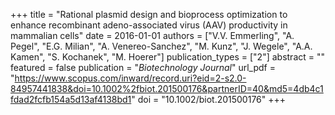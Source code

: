 +++
title = "Rational plasmid design and bioprocess optimization to enhance recombinant adeno-associated virus (AAV) productivity in mammalian cells"
date = 2016-01-01
authors = ["V.V. Emmerling", "A. Pegel", "E.G. Milian", "A. Venereo-Sanchez", "M. Kunz", "J. Wegele", "A.A. Kamen", "S. Kochanek", "M. Hoerer"]
publication_types = ["2"]
abstract = ""
featured = false
publication = "*Biotechnology Journal*"
url_pdf = "https://www.scopus.com/inward/record.uri?eid=2-s2.0-84957441838&doi=10.1002%2fbiot.201500176&partnerID=40&md5=4db4c1fdad2fcfb154a5d13af4138bd1"
doi = "10.1002/biot.201500176"
+++

